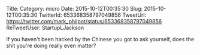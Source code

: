 Title: 
Category: micro
Date: 2015-10-12T00:35:30
Slug: 2015-10-12T00:35:30
TwitterId: 653368358797049856
TweetUrl: https://twitter.com/mark_philpot/status/653368358797049856
ReTweetUser: StartupLJackson

<i class="fa fa-retweet" aria-hidden="true"></i> If you haven't been hacked by the Chinese you got to ask yourself, does the shit you're doing really even matter?